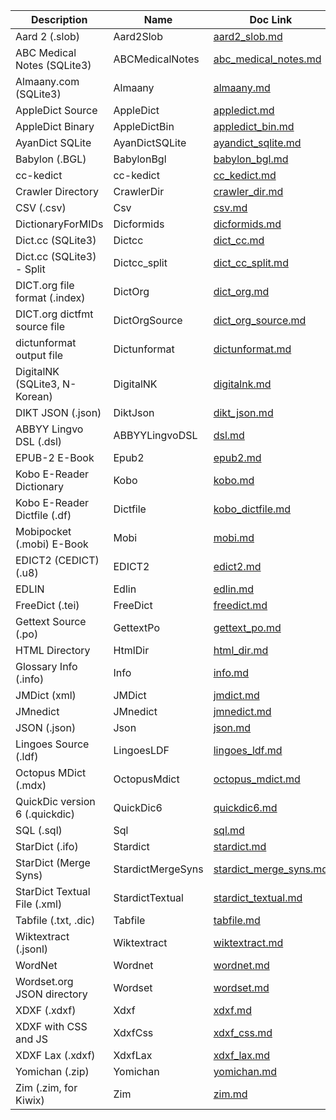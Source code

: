 | Description | Name | Doc Link |
| ----------- | ---- | -------- |
| Aard 2 (.slob) | Aard2Slob | [aard2_slob.md](./aard2_slob.md) |
| ABC Medical Notes (SQLite3) | ABCMedicalNotes | [abc_medical_notes.md](./abc_medical_notes.md) |
| Almaany.com (SQLite3) | Almaany | [almaany.md](./almaany.md) |
| AppleDict Source | AppleDict | [appledict.md](./appledict.md) |
| AppleDict Binary | AppleDictBin | [appledict_bin.md](./appledict_bin.md) |
| AyanDict SQLite | AyanDictSQLite | [ayandict_sqlite.md](./ayandict_sqlite.md) |
| Babylon (.BGL) | BabylonBgl | [babylon_bgl.md](./babylon_bgl.md) |
| cc-kedict | cc-kedict | [cc_kedict.md](./cc_kedict.md) |
| Crawler Directory | CrawlerDir | [crawler_dir.md](./crawler_dir.md) |
| CSV (.csv) | Csv | [csv.md](./csv.md) |
| DictionaryForMIDs | Dicformids | [dicformids.md](./dicformids.md) |
| Dict.cc (SQLite3) | Dictcc | [dict_cc.md](./dict_cc.md) |
| Dict.cc (SQLite3) - Split | Dictcc_split | [dict_cc_split.md](./dict_cc_split.md) |
| DICT.org file format (.index) | DictOrg | [dict_org.md](./dict_org.md) |
| DICT.org dictfmt source file | DictOrgSource | [dict_org_source.md](./dict_org_source.md) |
| dictunformat output file | Dictunformat | [dictunformat.md](./dictunformat.md) |
| DigitalNK (SQLite3, N-Korean) | DigitalNK | [digitalnk.md](./digitalnk.md) |
| DIKT JSON (.json) | DiktJson | [dikt_json.md](./dikt_json.md) |
| ABBYY Lingvo DSL (.dsl) | ABBYYLingvoDSL | [dsl.md](./dsl.md) |
| EPUB-2 E-Book | Epub2 | [epub2.md](./epub2.md) |
| Kobo E-Reader Dictionary | Kobo | [kobo.md](./kobo.md) |
| Kobo E-Reader Dictfile (.df) | Dictfile | [kobo_dictfile.md](./kobo_dictfile.md) |
| Mobipocket (.mobi) E-Book | Mobi | [mobi.md](./mobi.md) |
| EDICT2 (CEDICT) (.u8) | EDICT2 | [edict2.md](./edict2.md) |
| EDLIN | Edlin | [edlin.md](./edlin.md) |
| FreeDict (.tei) | FreeDict | [freedict.md](./freedict.md) |
| Gettext Source (.po) | GettextPo | [gettext_po.md](./gettext_po.md) |
| HTML Directory | HtmlDir | [html_dir.md](./html_dir.md) |
| Glossary Info (.info) | Info | [info.md](./info.md) |
| JMDict (xml) | JMDict | [jmdict.md](./jmdict.md) |
| JMnedict | JMnedict | [jmnedict.md](./jmnedict.md) |
| JSON (.json) | Json | [json.md](./json.md) |
| Lingoes Source (.ldf) | LingoesLDF | [lingoes_ldf.md](./lingoes_ldf.md) |
| Octopus MDict (.mdx) | OctopusMdict | [octopus_mdict.md](./octopus_mdict.md) |
| QuickDic version 6 (.quickdic) | QuickDic6 | [quickdic6.md](./quickdic6.md) |
| SQL (.sql) | Sql | [sql.md](./sql.md) |
| StarDict (.ifo) | Stardict | [stardict.md](./stardict.md) |
| StarDict (Merge Syns) | StardictMergeSyns | [stardict_merge_syns.md](./stardict_merge_syns.md) |
| StarDict Textual File (.xml) | StardictTextual | [stardict_textual.md](./stardict_textual.md) |
| Tabfile (.txt, .dic) | Tabfile | [tabfile.md](./tabfile.md) |
| Wiktextract (.jsonl) | Wiktextract | [wiktextract.md](./wiktextract.md) |
| WordNet | Wordnet | [wordnet.md](./wordnet.md) |
| Wordset.org JSON directory | Wordset | [wordset.md](./wordset.md) |
| XDXF (.xdxf) | Xdxf | [xdxf.md](./xdxf.md) |
| XDXF with CSS and JS | XdxfCss | [xdxf_css.md](./xdxf_css.md) |
| XDXF Lax (.xdxf) | XdxfLax | [xdxf_lax.md](./xdxf_lax.md) |
| Yomichan (.zip) | Yomichan | [yomichan.md](./yomichan.md) |
| Zim (.zim, for Kiwix) | Zim | [zim.md](./zim.md) |
